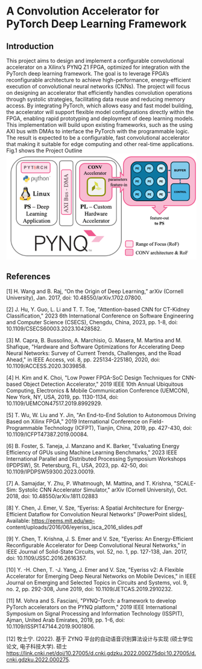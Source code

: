 # A Convolution Accelerator for PyTorch Deep Learning Framework
## Introduction
This project aims to design and implement a configurable convolutional accelerator on a Xilinx’s PYNQ Z1 FPGA,
optimized for integration with the PyTorch deep learning framework. The goal is to leverage FPGA’s reconfigurable
architecture to achieve high-performance, energy-efficient execution of convolutional neural networks (CNNs). The
project will focus on designing an accelerator that efficiently handles convolution operations through systolic
strategies, facilitating data reuse and reducing memory access. By integrating PyTorch, which allows easy and fast
model building, the accelerator will support flexible model configurations directly within the FPGA, enabling rapid
prototyping and deployment of deep learning models.
This implementation will build upon existing frameworks, such as the using AXI bus with DMAs to interface the
PyTorch with the programmable logic. The result is expected to be a configurable, fast convolutional accelerator that
making it suitable for edge computing and other real-time applications.
Fig.1 shows the Project Outline 
![Fig.1 Project Outline](img/outline.png)

## References
[1] H. Wang and B. Raj, “On the Origin of Deep Learning,” arXiv (Cornell University), Jan. 2017, doi:
10.48550/arXiv.1702.07800.

[2] J. Hu, Y. Guo, L. Li and T. T. Toe, "Attention-based CNN for CT-Kidney Classification," 2023 6th International
Conference on Software Engineering and Computer Science (CSECS), Chengdu, China, 2023, pp. 1-8, doi:
10.1109/CSECS60003.2023.10428582.

[3] M. Capra, B. Bussolino, A. Marchisio, G. Masera, M. Martina and M. Shafique, "Hardware and Software
Optimizations for Accelerating Deep Neural Networks: Survey of Current Trends, Challenges, and the Road Ahead,"
in IEEE Access, vol. 8, pp. 225134-225180, 2020, doi: 10.1109/ACCESS.2020.3039858.

[4] H. Kim and K. Choi, "Low Power FPGA-SoC Design Techniques for CNN-based Object Detection Accelerator,"
2019 IEEE 10th Annual Ubiquitous Computing, Electronics & Mobile Communication Conference (UEMCON), New
York, NY, USA, 2019, pp. 1130-1134, doi: 10.1109/UEMCON47517.2019.8992929.

[5] T. Wu, W. Liu and Y. Jin, "An End-to-End Solution to Autonomous Driving Based on Xilinx FPGA," 2019
International Conference on Field-Programmable Technology (ICFPT), Tianjin, China, 2019, pp. 427-430, doi:
10.1109/ICFPT47387.2019.00084.

[6] B. Foster, S. Taneja, J. Manzano and K. Barker, "Evaluating Energy Efficiency of GPUs using Machine Learning
Benchmarks," 2023 IEEE International Parallel and Distributed Processing Symposium Workshops (IPDPSW), St.
Petersburg, FL, USA, 2023, pp. 42-50, doi: 10.1109/IPDPSW59300.2023.00019.

[7] A. Samajdar, Y. Zhu, P. Whatmough, M. Mattina, and T. Krishna, "SCALE-Sim: Systolic CNN Accelerator
Simulator," arXiv (Cornell University), Oct. 2018, doi: 10.48550/arXiv.1811.02883

[8] Y. Chen, J. Emer, V. Sze, “Eyeriss: A Spatial Architecture for Energy-Efficient Dataflow for Convolution Neural
Networks” [PowerPoint slides], Available: https://eems.mit.edu/wp-
content/uploads/2016/06/eyeriss_isca_2016_slides.pdf

[9] Y. Chen, T. Krishna, J. S. Emer and V. Sze, "Eyeriss: An Energy-Efficient Reconfigurable Accelerator for Deep
Convolutional Neural Networks," in IEEE Journal of Solid-State Circuits, vol. 52, no. 1, pp. 127-138, Jan. 2017, doi:
10.1109/JSSC.2016.2616357.

[10] Y. -H. Chen, T. -J. Yang, J. Emer and V. Sze, "Eyeriss v2: A Flexible Accelerator for Emerging Deep Neural
Networks on Mobile Devices," in IEEE Journal on Emerging and Selected Topics in Circuits and Systems, vol. 9, no.
2, pp. 292-308, June 2019, doi: 10.1109/JETCAS.2019.2910232.

[11] M. Vohra and S. Fasciani, "PYNQ-Torch: a framework to develop PyTorch accelerators on the PYNQ platform,"
2019 IEEE International Symposium on Signal Processing and Information Technology (ISSPIT), Ajman, United Arab
Emirates, 2019, pp. 1-6, doi: 10.1109/ISSPIT47144.2019.9001806.

[12] 牧士宁. (2022). 基于 ZYNQ 平台的自动语音识别算法设计与实现 (硕士学位论文, 电子科技大学).
硕士 https://link.cnki.net/doi/10.27005/d.cnki.gdzku.2022.000275doi:10.27005/d.cnki.gdzku.2022.000275.
